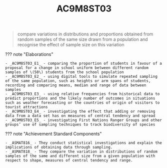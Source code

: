 ﻿---
backlinks:
- title: MAT081C-2024
  url: /sense/Teaching/Implementation/2024/MAT081C/mat081c-2024.html
- title: Learning Areas
  url: /sense/Teaching/Curriculum/v9/v9-learning-areas.html
tags: australian-curriculum
title: AC9M8ST03
type: note
---
> compare variations in distributions and proportions obtained from random samples of the same size drawn from a population and recognise the effect of sample size on this variation

??? note "Elaborations"

	- _AC9M8ST03_E1_ - comparing the proportion of students in favour of a proposal for a change in school uniform between different random samples of \(50\) students from the school population
	- _AC9M8ST03_E2_ - using digital tools to simulate repeated sampling of the same population, such as heights or arm spans of students, recording and comparing means, median and range of data between samples
	- _AC9M8ST03_E3_ - using relative frequencies from historical data to predict proportions and the likely number of outcomes in situations such as weather forecasting or the countries of origin of visitors to tourist attractions
	- _AC9M8ST03_E4_ - investigating the effect that adding or removing data from a data set has on measures of central tendency and spread
	- _AC9M8ST03_E5_ - investigating First Nations Ranger Groups and other groups’ use of sampling techniques to track biodiversity of species
??? note "Achievement Standard Components"

	- _ASMAT816_ - They conduct statistical investigations and explain the implications of obtaining data through sampling.
	- _ASMAT818_ - They compare the variation in distributions of random samples of the same and different size from a given population with respect to shape, measures of central tendency and range.
